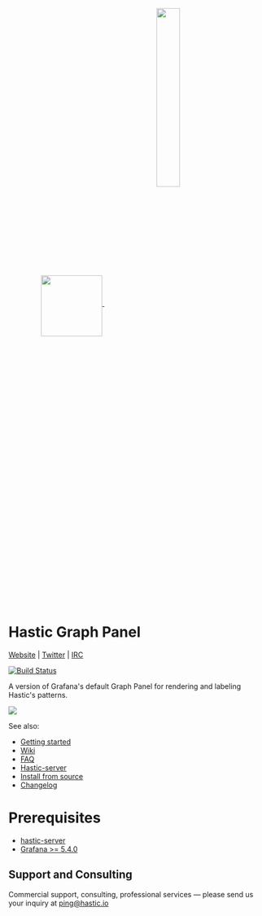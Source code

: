 <p align="center">
  <a href=#hastic-grafana-app>
  <img width="auto" align="middle" height="120px" src="https://github.com/hastic/hastic-grafana-app/blob/master/src/img/hastic_graph.png" />
  <img hspace="50" align="middle" width="30%" height="30%" src="https://github.com/hastic/hastic-grafana-app/blob/master/src/img/hastic_logo.png" />
  </a>
</p>

# Hastic Graph Panel
[Website](https://hastic.io) |
[Twitter](https://twitter.com/hasticio) | 
[IRC](https://webchat.freenode.net/?channels=#hastic)

[![Build Status](https://travis-ci.org/hastic/hastic-grafana-app.svg?branch=master)](https://travis-ci.org/hastic/hastic-grafana-app)

A version of Grafana's default Graph Panel for rendering and labeling Hastic's patterns.

<img src="https://hastic.io/images/cpu_white.gif" />

See also:
* [Getting started](https://github.com/hastic/hastic-grafana-app/wiki/Getting-started)
* [Wiki](https://github.com/hastic/hastic-grafana-app/wiki)
* [FAQ](https://github.com/hastic/hastic-grafana-app/wiki/FAQ)
* [Hastic-server](https://github.com/hastic/hastic-server)
* [Install from source](https://github.com/hastic/hastic-grafana-app/wiki/Development#install-from-source)
* [Changelog](https://github.com/hastic/hastic-grafana-app/wiki/Changelog)

# Prerequisites

* [hastic-server](https://github.com/hastic/hastic-server)
* [Grafana >= 5.4.0](https://grafana.com/grafana/download)

## Support and Consulting

Commercial support, consulting, professional services — please send us your inquiry at ping@hastic.io
